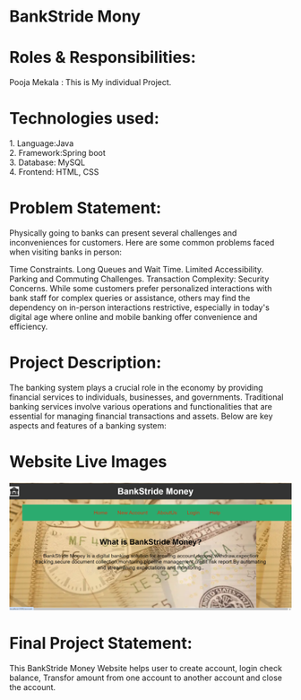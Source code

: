 <h1> BankStride Mony</h1>
<h1>Roles & Responsibilities:</h1>
Pooja Mekala : This is My individual Project.

 <h1>Technologies used:</h1>
1.	Language:Java<br>
2.	Framework:Spring boot<br>
3.	Database: MySQL<br>
4.	Frontend: HTML, CSS<br>

<h1>Problem Statement:</h1>
Physically going to banks can present several challenges and inconveniences for customers. Here are some common problems faced when visiting banks in person:

Time Constraints.
Long Queues and Wait Time.
Limited Accessibility.
Parking and Commuting Challenges.
Transaction Complexity:
Security Concerns.
While some customers prefer personalized interactions with bank staff for complex queries or assistance, others may find the dependency on in-person interactions restrictive, especially in today's digital age where online and mobile banking offer convenience and efficiency.

<h1>Project Description:</h1>
The banking system plays a crucial role in the economy by providing financial services to individuals, businesses, and governments. Traditional banking services involve various operations and functionalities that are essential for managing financial transactions and assets. Below are key aspects and features of a banking system:
<h1>Website Live Images</h1>
<img src="https://github.com/MekalaPooja9933/SQL-WebApp-Project/blob/master/HomePage.png">

<h1>Final Project Statement:</h1>
This BankStride Money Website helps user to create account, login check balance, Transfor amount from one account to another account and close the account. 


